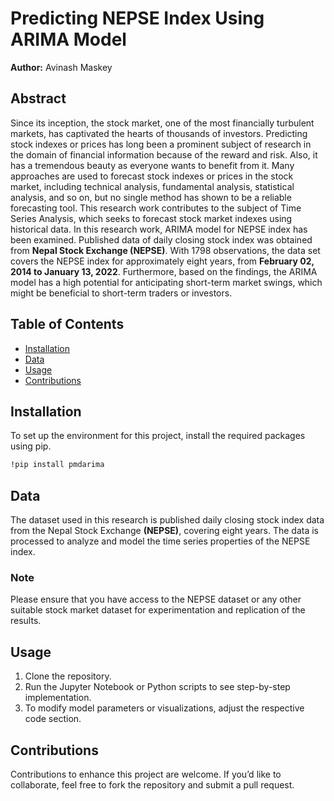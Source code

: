 # Predicting NEPSE Index Using ARIMA Model

**Author:** Avinash Maskey

## Abstract

Since its inception, the stock market, one of the most financially turbulent markets, has captivated the hearts of thousands of investors. Predicting stock indexes or prices has long been a prominent subject of research in the domain of financial information because of the reward and risk. Also, it has a tremendous beauty as everyone wants to benefit from it. Many approaches are used to forecast stock indexes or prices in the stock market, including technical analysis, fundamental analysis, statistical analysis, and so on, but no single method has shown to be a reliable forecasting tool. This research work contributes to the subject of Time Series Analysis, which seeks to forecast stock market indexes using historical data. In this research work, ARIMA model for NEPSE index has been examined. Published data of daily closing stock index was obtained from **Nepal Stock Exchange (NEPSE)**. With 1798 observations, the data set covers the NEPSE index for approximately eight years, from **February 02, 2014 to January 13, 2022**. Furthermore, based on the findings, the ARIMA model has a high potential for anticipating short-term market swings, which might be beneficial to short-term traders or investors.

## Table of Contents

- [Installation](#installation)
- [Data](#data)
- [Usage](#usage)
- [Contributions](#contributions)

## Installation

To set up the environment for this project, install the required packages using pip.

```bash
!pip install pmdarima
```
## Data

The dataset used in this research is published daily closing stock index data from the Nepal Stock Exchange **(NEPSE)**, covering eight years. The data is processed to analyze and model the time series properties of the NEPSE index.

### Note

Please ensure that you have access to the NEPSE dataset or any other suitable stock market dataset for experimentation and replication of the results.

## Usage

1. Clone the repository.
2. Run the Jupyter Notebook or Python scripts to see step-by-step implementation.
3. To modify model parameters or visualizations, adjust the respective code section.

## Contributions
Contributions to enhance this project are welcome. If you’d like to collaborate, feel free to fork the repository and submit a pull request.

